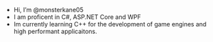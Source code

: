 -  Hi, I’m @monsterkane05
-  I am proficent in C#, ASP.NET Core and WPF 
-  Im currently learning C++ for the development of game engines and high performant applicaitons.


<!---
monsterkane05/monsterkane05 is a ✨ special ✨ repository because its `README.md` (this file) appears on your GitHub profile.
You can click the Preview link to take a look at your changes.
--->
